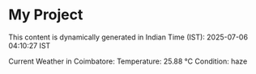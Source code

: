 # My Project

This content is dynamically generated in Indian Time (IST): 2025-07-06 04:10:27 IST


Current Weather in Coimbatore:
Temperature: 25.88 °C
Condition: haze
